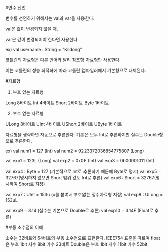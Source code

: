 #변수 선언

변수를 선언하기 위해서는 val과 var을 사용한다.

val은 값이 변경되지 않을 때, 

var은 값이 변경되어야 한다면 사용한다.

ex) val username : String = "Kildong"


코틀린의 자료형은 다른 언어와 달리 참조형 자료형만 사용한다.

이는 코틀린의 성능 최적화에 따라 코틀린 컴파일러에서 기본형으로 대체된다.


#자료형

1. 부호 있는 자료형

Long	8바이트 
Int		4바이트
Short	2바이트
Byte	1바이트

2. 부호 없는 자료형

ULong	8바이트
UInt	4바이트
UShort	2바이트
UByte	1바이트

자료형을 생략하면 자동으로 추론한다. 기본은 모두 Int로 추론하지만 실수는 Double형으로 추론한다.

ex) 
val num1 = 127 (Int)
val num2 = 9223372036854775807 (Long)

val exp1 = 123L (Long)
val exp2 = 0x0F (Int)
val exp3 = 0b00001011 (Int)

val exp4 : Byte = 127 (기본적으로 Int로 추론하기 때문에 Byte로 명시)
val exp5 = 32767(명시하지 않으면 Short 범위 값도 Int로 추론)
val exp6 : Short = 32767(명시하여 Short로 지정)

val exp7 : UInt = 153u (u를 붙여서 부호없는 정수자료형 지정)
val exp8 : ULong = 153uL 

val exp9 = 3.14 (실수는 기본으로 Double로 추론)
val exp10 = 3.14F (Float로 추론)


#부동 소수점의 이해

소수는 32비트와 64비트의 부동 소수점으로 표현한다.
IEEE754 표준을 따르며
float은 부호 1bit 지수 8bit 가수 23비트
Double은 부호 1bit 지수 11bit 가수 52bit

	